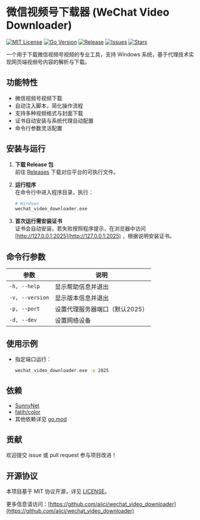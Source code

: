 # 微信视频号下载器 (WeChat Video Downloader)

[![MIT License](https://img.shields.io/badge/license-MIT-green.svg)](./LICENSE)
[![Go Version](https://img.shields.io/badge/Go-1.18%2B-blue)](https://golang.org/)
[![Release](https://img.shields.io/github/v/release/aiici/wechat_video_downloader)](https://github.com/aiici/wechat_video_downloader/releases)
[![Issues](https://img.shields.io/github/issues/aiici/wechat_video_downloader)](https://github.com/aiici/wechat_video_downloader/issues)
[![Stars](https://img.shields.io/github/stars/aiici/wechat_video_downloader?style=social)](https://github.com/aiici/wechat_video_downloader)

一个用于下载微信视频号视频的专业工具，支持 Windows 系统，基于代理技术实现网页端视频号内容的解析与下载。

## 功能特性

- 微信视频号视频下载
- 自动注入脚本，简化操作流程
- 支持多种视频格式与封面下载
- 证书自动安装与系统代理自动配置
- 命令行参数灵活配置

## 安装与运行

1. **下载 Release 包**  
   前往 [Releases](https://github.com/aiici/wechat_video_downloader/releases) 下载对应平台的可执行文件。

2. **运行程序**  
   在命令行中进入程序目录，执行：

   ```bash
   # Windows
   wechat_video_downloader.exe
   ```
  
3. **首次运行需安装证书**  
   证书会自动安装，若失败按照程序提示，在浏览器中访问 [http://127.0.0.1:2025](http://127.0.0.1:2025) ，根据说明安装证书。

## 命令行参数

| 参数              | 说明                                 |
|-------------------|--------------------------------------|
| `-h, --help`      | 显示帮助信息并退出                   |
| `-v, --version`   | 显示版本信息并退出                   |
| `-p, --port`      | 设置代理服务器端口（默认2025）       |
| `-d, --dev`       | 设置网络设备          |

## 使用示例

- 指定端口运行：

  ```bash
  wechat_video_downloader.exe -p 2025
  ```

## 依赖

- [SunnyNet](https://github.com/qtgolang/SunnyNet)
- [fatih/color](https://github.com/fatih/color)
- 其他依赖详见 [go.mod](./go.mod)

## 贡献

欢迎提交 issue 或 pull request 参与项目改进！

## 开源协议

本项目基于 MIT 协议开源，详见 [LICENSE](./LICENSE)。

更多信息请访问：[https://github.com/aiici/wechat_video_downloader](https://github.com/aiici/wechat_video_downloader)
